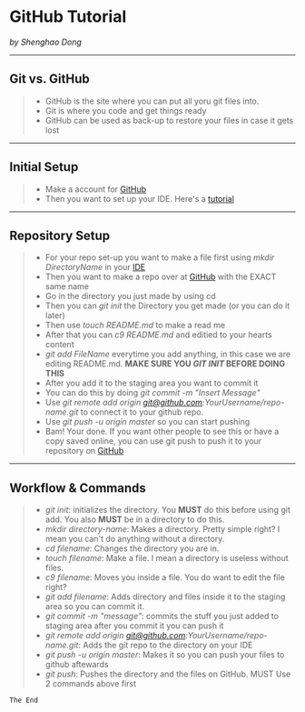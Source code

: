 # GitHub Tutorial

_by Shenghao Dong_

---
## Git vs. GitHub
> - GitHub is the site where you can put all yoru git files into.  
> - Git is where you code and get things ready   
> - GitHub can be used as back-up to restore your files in case it gets lost  

---
## Initial Setup
> - Make a account for [GitHub](github.com)  
> - Then you want to set up your IDE. Here's a [tutorial](https://docs.google.com/presentation/d/1t3isDyU7pL84iU5s0UehTuGxhPMFC3Obs38xudrd49o/edit)


---
## Repository Setup
> - For your repo set-up you want to make a file first using _mkdir DirectoryName_ in your [IDE](ide.cs50.io)  
> - Then you want to make a repo over at [GitHub](github.com) with the EXACT same name   
> - Go in the directory you just made by using cd   
> - Then you can _git init_ the Directory you get made (or you can do it later)   
> - Then use _touch README.md_ to make a read me   
> - After that you can _c9 README.md_ and editied to your hearts content   
> - _git add FileName_ everytime you add anything, in this case we are editing README.md. **MAKE SURE YOU _GIT INIT_ BEFORE DOING THIS**   
> - After you add it to the staging area you want to commit it   
> - You can do this by doing _git commit -m "Insert Message"_ 
> - Use _git remote add origin git@github.com:YourUsername/repo-name.git_ to connect it to your github repo.
> - Use _git push -u origin master_ so you can start pushing
> - Bam! Your done. If you want other people to see this or have a copy saved online, you can use git push to push it to your repository on [GitHub](Github.com)   


---
## Workflow & Commands
> - _git init_: initializes the directory. You **MUST** do this before using git add. You also **MUST** be in a directory to do this.
> - _mkdir directory-name_: Makes a directory. Pretty simple right? I mean you can't do anything without a directory.
> - _cd filename_: Changes the directory you are in.
> - _touch filename_: Make a file. I mean a directory is useless without files.
> - _c9 filename_: Moves you inside a file. You do want to edit the file right?
> - _git add filename_: Adds directory and files inside it to the staging area so you can commit it.
> - _git commit -m "message"_: commits the stuff you just added to staging area after you commit it you can push it
> - _git remote add origin git@github.com:YourUsername/repo-name.git_: Adds the git repo to the directory on your IDE
> - _git push -u origin master_: Makes it so you can push your files to github aftewards
> - _git push_: Pushes the directory and the files on GitHub. MUST Use 2 commands above first


```css
The End
```